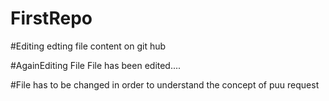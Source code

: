# FirstRepo

#Editing
edting file content on git hub

#AgainEditing File
File has been edited....

#File has to be changed in order to understand the concept of puu request

